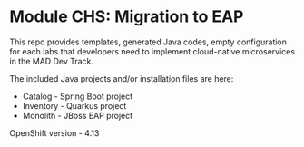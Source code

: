 Module CHS: Migration to EAP
===

This repo provides templates, generated Java codes, empty configuration for each labs that developers need to implement cloud-native microservices in the MAD Dev Track. 

The included Java projects and/or installation files are here:

* Catalog - Spring Boot project
* Inventory - Quarkus project
* Monolith - JBoss EAP project 

OpenShift version - 4.13